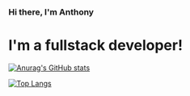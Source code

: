 ### Hi there, I'm Anthony
# I'm a fullstack developer!

[![Anurag's GitHub stats](https://github-readme-stats.vercel.app/api?username=anthony-fdez&count_private=true)](https://github.com/anthony-fdez/github-readme-stats)

[![Top Langs](https://github-readme-stats.vercel.app/api/top-langs/?username=anthony-fdez&layout=compact)](https://github.com/anthony-fdez/github-readme-stats)

